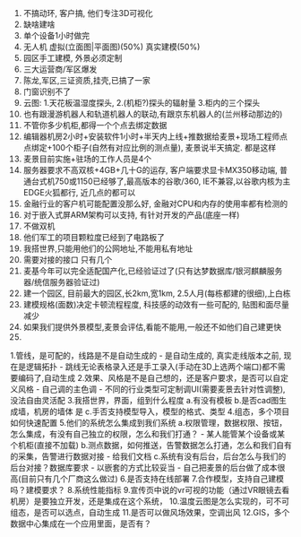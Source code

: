 1. 不搞动环, 客户搞, 他们专注3D可视化
2. 缺啥建啥
3. 单个设备1小时做完
4. 无人机   虚拟(立面图|平面图)(50%)     真实建模(50%)
5. 园区手工建模, 外景必须定制
6. 三大运营商/军区爆发
7. 陈龙,军区,三证资质,挂壳,已搞了一家
8. 门窗识别不了
9. 云图: 1.天花板温湿度探头,    2.(机柜?)探头的辐射量    3.柜内的三个探头
10. 也有跟漫游机器人和轨道机器人的联动,有跟京东机器人的(兰州移动那边的)
11. 不管你多少机柜,都得一个个点去绑定数据
12. 编辑器机房2小时+安装软件1小时+半天内上线+推数据给麦景+现场工程师点点绑定+100个柜子(自然有对应比例的测点量), 麦景说半天搞定. 都是这样
13. 麦景目前实施+驻场的工作人员是4个
14. 服务器要求不高双核+4GB+几十G的运存, 客户端要求显卡MX350移动端, 普通台式机750或1150已经够了,最高版本的谷歌/360, IE不兼容,以谷歌内核为主EDGE火狐都行, 近几点的都可以
15. 金融行业的客户机可能配置没那么好, 金融对CPU和内存的使用率都有检测的
16. 对于嵌入式屏ARM架构可以支持, 有针对开发的产品(底座一样)
17. 不做双机
18. 他们军工的项目颗粒度已经到了电路板了
19. 我搭世界,只能用他们的公网地址,不能用私有地址
20. 需要对接的接口 只有几个
21. 麦基今年可以完全适配国产化,已经验证过了(只有达梦数据库/银河麒麟服务器/统信服务器验证过)
22. 建一个园区, 目前最大的园区,长2km,宽1km, 2.5人月(每栋都建的很细),上白栋
23. 建模规格(面数)决定卡顿流程程度, 科技感的动效有一些可配的, 贴图和面尽量减少
24. 如果我们提供外景模型,麦景会评估,看能不能用,一般还不如他们自己建更快
25. 


1.管线，是可配的，线路是不是自动生成的
	- 是自动生成的, 真实走线版本之前, 现在是逻辑拓扑
	- 跳线无论表格录入还是手工录入(手动在3D上选两个端口)都不需要编码了,自动生成
2.效果、风格是不是自己想的，还是客户要求，是否可以自定义风格
	- 自己调的主色调
	- 不同的行业类型可定制调UI(需要麦景去针对性调整),没法自由灵活配
3.我搭世界，界面，组到什么程度
	a.有没有模板
	b.是否cad图生成墙，机房的墙体        是
	c.手否支持模型导入，模型的格式、类型
4.组态，多个项目如何快速配置
5.他们的系统怎么集成到我们系统
	a.权限管理，数据权限、按钮，怎么集成，有没有自己独立的权限，怎么和我们打通？
	- 某人能管某个设备或某个机柜(直接不加载)
	b.测点数据，如何推送，告警数据怎么打通，怎么和我们自有的采集，告警进行数据对接
	- 给我们文档
	c.系统有没有后台，后台怎么与我们的后台对接？数据库要求
	- 以嵌套的方式比较妥当
	- 自己把麦景的后台做了成本很高(目前只有几个厂商这么做过)
6.是否支持在线部署
7.合作模型，支持自己建模吗？建模要求？
8.系统性能指标
9.宣传页中说的vr可视的功能（通过VR眼镜去看机房）是要独立开发，还是集成在这个系统，
10.温度云图是怎么实现的，可不可组态，是否可以选点，自动生成
11.是否可以做风场效果，空调出风
12.GIS，多个数据中心集成在一个应用里面，是否有？